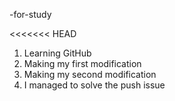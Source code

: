 -for-study

<<<<<<< HEAD
1) Learning GitHub
2) Making my first modification
3) Making my second modification
4) I managed to solve the push issue
